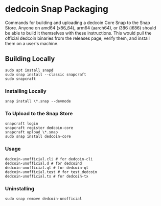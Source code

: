 # dedcoin Snap Packaging

Commands for building and uploading a dedcoin Core Snap to the Snap Store. Anyone on amd64 (x86_64), arm64 (aarch64), or i386 (i686) should be able to build it themselves with these instructions. This would pull the official dedcoin binaries from the releases page, verify them, and install them on a user's machine.

## Building Locally
```
sudo apt install snapd
sudo snap install --classic snapcraft
sudo snapcraft
```

### Installing Locally
```
snap install \*.snap --devmode
```

### To Upload to the Snap Store
```
snapcraft login
snapcraft register dedcoin-core
snapcraft upload \*.snap
sudo snap install dedcoin-core
```

### Usage
```
dedcoin-unofficial.cli # for dedcoin-cli
dedcoin-unofficial.d # for dedcoind
dedcoin-unofficial.qt # for dedcoin-qt
dedcoin-unofficial.test # for test_dedcoin
dedcoin-unofficial.tx # for dedcoin-tx
```

### Uninstalling
```
sudo snap remove dedcoin-unofficial
```